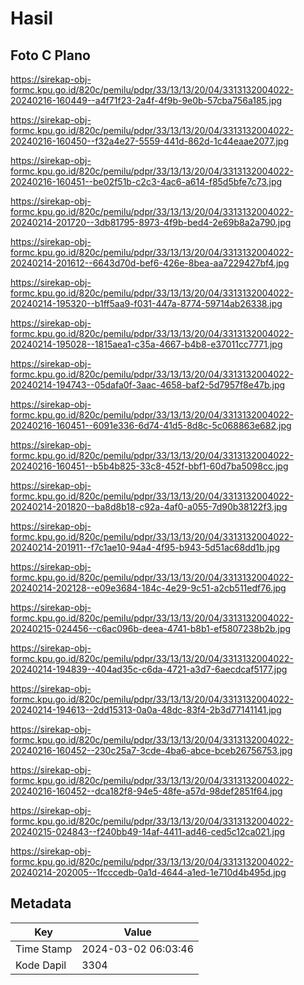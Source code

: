 # Hasil

## Foto C Plano

https://sirekap-obj-formc.kpu.go.id/820c/pemilu/pdpr/33/13/13/20/04/3313132004022-20240216-160449--a4f71f23-2a4f-4f9b-9e0b-57cba756a185.jpg

https://sirekap-obj-formc.kpu.go.id/820c/pemilu/pdpr/33/13/13/20/04/3313132004022-20240216-160450--f32a4e27-5559-441d-862d-1c44eaae2077.jpg

https://sirekap-obj-formc.kpu.go.id/820c/pemilu/pdpr/33/13/13/20/04/3313132004022-20240216-160451--be02f51b-c2c3-4ac6-a614-f85d5bfe7c73.jpg

https://sirekap-obj-formc.kpu.go.id/820c/pemilu/pdpr/33/13/13/20/04/3313132004022-20240214-201720--3db81795-8973-4f9b-bed4-2e69b8a2a790.jpg

https://sirekap-obj-formc.kpu.go.id/820c/pemilu/pdpr/33/13/13/20/04/3313132004022-20240214-201612--6643d70d-bef6-426e-8bea-aa7229427bf4.jpg

https://sirekap-obj-formc.kpu.go.id/820c/pemilu/pdpr/33/13/13/20/04/3313132004022-20240214-195320--b1ff5aa9-f031-447a-8774-59714ab26338.jpg

https://sirekap-obj-formc.kpu.go.id/820c/pemilu/pdpr/33/13/13/20/04/3313132004022-20240214-195028--1815aea1-c35a-4667-b4b8-e37011cc7771.jpg

https://sirekap-obj-formc.kpu.go.id/820c/pemilu/pdpr/33/13/13/20/04/3313132004022-20240214-194743--05dafa0f-3aac-4658-baf2-5d7957f8e47b.jpg

https://sirekap-obj-formc.kpu.go.id/820c/pemilu/pdpr/33/13/13/20/04/3313132004022-20240216-160451--6091e336-6d74-41d5-8d8c-5c068863e682.jpg

https://sirekap-obj-formc.kpu.go.id/820c/pemilu/pdpr/33/13/13/20/04/3313132004022-20240216-160451--b5b4b825-33c8-452f-bbf1-60d7ba5098cc.jpg

https://sirekap-obj-formc.kpu.go.id/820c/pemilu/pdpr/33/13/13/20/04/3313132004022-20240214-201820--ba8d8b18-c92a-4af0-a055-7d90b38122f3.jpg

https://sirekap-obj-formc.kpu.go.id/820c/pemilu/pdpr/33/13/13/20/04/3313132004022-20240214-201911--f7c1ae10-94a4-4f95-b943-5d51ac68dd1b.jpg

https://sirekap-obj-formc.kpu.go.id/820c/pemilu/pdpr/33/13/13/20/04/3313132004022-20240214-202128--e09e3684-184c-4e29-9c51-a2cb511edf76.jpg

https://sirekap-obj-formc.kpu.go.id/820c/pemilu/pdpr/33/13/13/20/04/3313132004022-20240215-024456--c6ac096b-deea-4741-b8b1-ef5807238b2b.jpg

https://sirekap-obj-formc.kpu.go.id/820c/pemilu/pdpr/33/13/13/20/04/3313132004022-20240214-194839--404ad35c-c6da-4721-a3d7-6aecdcaf5177.jpg

https://sirekap-obj-formc.kpu.go.id/820c/pemilu/pdpr/33/13/13/20/04/3313132004022-20240214-194613--2dd15313-0a0a-48dc-83f4-2b3d77141141.jpg

https://sirekap-obj-formc.kpu.go.id/820c/pemilu/pdpr/33/13/13/20/04/3313132004022-20240216-160452--230c25a7-3cde-4ba6-abce-bceb26756753.jpg

https://sirekap-obj-formc.kpu.go.id/820c/pemilu/pdpr/33/13/13/20/04/3313132004022-20240216-160452--dca182f8-94e5-48fe-a57d-98def2851f64.jpg

https://sirekap-obj-formc.kpu.go.id/820c/pemilu/pdpr/33/13/13/20/04/3313132004022-20240215-024843--f240bb49-14af-4411-ad46-ced5c12ca021.jpg

https://sirekap-obj-formc.kpu.go.id/820c/pemilu/pdpr/33/13/13/20/04/3313132004022-20240214-202005--1fcccedb-0a1d-4644-a1ed-1e710d4b495d.jpg


## Metadata

| Key        | Value               |
| ---------- | ------------------- |
| Time Stamp | 2024-03-02 06:03:46 |
| Kode Dapil | 3304                |



